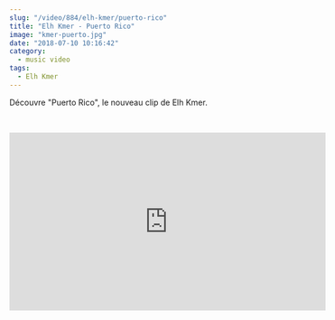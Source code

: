 ```yaml
--- 
slug: "/video/884/elh-kmer/puerto-rico"
title: "Elh Kmer - Puerto Rico"
image: "kmer-puerto.jpg"
date: "2018-07-10 10:16:42"
category:
  - music video
tags:
  - Elh Kmer
---
```

<p>Découvre "Puerto Rico", le nouveau clip de Elh Kmer.</p><br/><p><iframe width="560" height="315" src="https://www.youtube.com/embed/S8TlkprnceQ" frameborder="0" allow="autoplay; encrypted-media" allowfullscreen></iframe></p>
